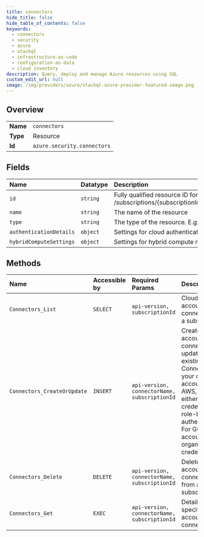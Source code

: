 ```yaml
---
title: connectors
hide_title: false
hide_table_of_contents: false
keywords:
  - connectors
  - security
  - azure    
  - stackql
  - infrastructure-as-code
  - configuration-as-data
  - cloud inventory
description: Query, deploy and manage Azure resources using SQL
custom_edit_url: null
image: /img/providers/azure/stackql-azure-provider-featured-image.png
---
```

  
    

## Overview
<table><tbody>
<tr><td><b>Name</b></td><td><code>connectors</code></td></tr>
<tr><td><b>Type</b></td><td>Resource</td></tr>
<tr><td><b>Id</b></td><td><code>azure.security.connectors</code></td></tr>
</tbody></table>

## Fields
| Name | Datatype | Description |
|:-----|:---------|:------------|
| `id` | `string` | Fully qualified resource ID for the resource. Ex - /subscriptions/{subscriptionId}/resourceGroups/{resourceGroupName}/providers/{resourceProviderNamespace}/{resourceType}/{resourceName} |
| `name` | `string` | The name of the resource |
| `type` | `string` | The type of the resource. E.g. "Microsoft.Compute/virtualMachines" or "Microsoft.Storage/storageAccounts" |
| `authenticationDetails` | `object` | Settings for cloud authentication management |
| `hybridComputeSettings` | `object` | Settings for hybrid compute management |
## Methods
| Name | Accessible by | Required Params | Description |
|:-----|:--------------|:----------------|:------------|
| `Connectors_List` | `SELECT` | `api-version, subscriptionId` | Cloud accounts connectors of a subscription |
| `Connectors_CreateOrUpdate` | `INSERT` | `api-version, connectorName, subscriptionId` | Create a cloud account connector or update an existing one. Connect to your cloud account. For AWS, use either account credentials or role-based authentication. For GCP, use account organization credentials. |
| `Connectors_Delete` | `DELETE` | `api-version, connectorName, subscriptionId` | Delete a cloud account connector from a subscription |
| `Connectors_Get` | `EXEC` | `api-version, connectorName, subscriptionId` | Details of a specific cloud account connector |
